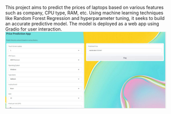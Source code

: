 This project aims to predict the prices of laptops based on various features such as company, CPU type, RAM, etc. Using machine learning techniques like Random Forest Regression and hyperparameter tuning, it seeks to build an accurate predictive model. The model is deployed as a web app using Gradio for user interaction.![Alt text of the image](https://github.com/Binit7858/Laptop_Price_Prediction-ML-Project/blob/main/Laptop%20Price%20prediction.png)
